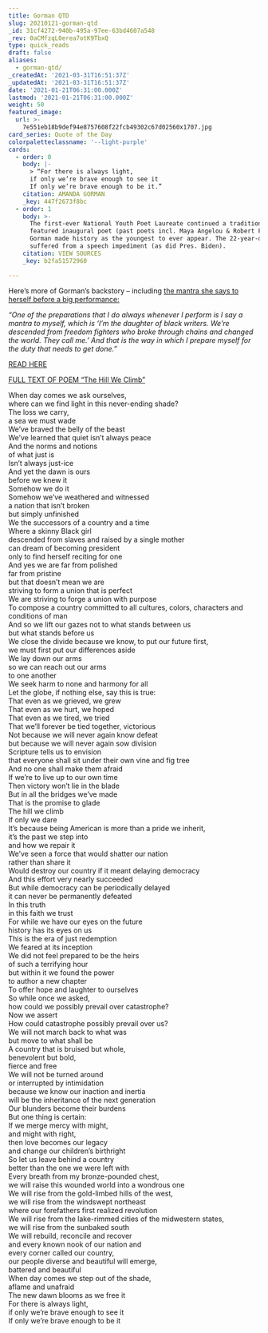```yaml
---
title: Gorman QTD
slug: 20210121-gorman-qtd
_id: 31cf4272-940b-495a-97ee-63bd4607a548
_rev: 0aCMfzqL0erea7otK9TbxQ
type: quick_reads
draft: false
aliases:
  - gorman-qtd/
_createdAt: '2021-03-31T16:51:37Z'
_updatedAt: '2021-03-31T16:51:37Z'
date: '2021-01-21T06:31:00.000Z'
lastmod: '2021-01-21T06:31:00.000Z'
weight: 50
featured_image:
  url: >-
    7e551eb18b9def94e8757608f22fcb49302c67d02560x1707.jpg
card_series: Quote of the Day
colorpaletteclassname: '--light-purple'
cards:
  - order: 0
    body: |-
      > “For there is always light,  
      if only we’re brave enough to see it  
      If only we’re brave enough to be it.”
    citation: AMANDA GORMAN
    _key: 447f2673f8bc
  - order: 1
    body: >-
      The first-ever National Youth Poet Laureate continued a tradition of a
      featured inaugural poet (past poets incl. Maya Angelou & Robert Frost) –
      Gorman made history as the youngest to ever appear. The 22-year-old once
      suffered from a speech impediment (as did Pres. Biden).
    citation: VIEW SOURCES
    _key: b2fa51572960

---
```

Here’s more of Gorman’s backstory – including [the mantra she says to herself before a big performance:](https://www.cbsnews.com/news/amanda-gorman-inaugural-poet/)

_“One of the preparations that I do always whenever I perform is I say a mantra to myself, which is ‘I’m the daughter of black writers. We’re descended from freedom fighters who broke through chains and changed the world. They call me.’ And that is the way in which I prepare myself for the duty that needs to get done.”_

[READ HERE](https://www.cbsnews.com/news/amanda-gorman-inaugural-poet/)

[F](https://thehill.com/homenews/news/535052-read-transcript-of-amanda-gormans-inaugural-poem)[ULL TEXT OF POEM “The Hill We Climb”](https://thehill.com/homenews/news/535052-read-transcript-of-amanda-gormans-inaugural-poem)

When day comes we ask ourselves,  
where can we find light in this never-ending shade?  
The loss we carry,  
a sea we must wade  
We’ve braved the belly of the beast  
We’ve learned that quiet isn’t always peace  
And the norms and notions  
of what just is  
Isn’t always just-ice  
And yet the dawn is ours  
before we knew it  
Somehow we do it  
Somehow we’ve weathered and witnessed  
a nation that isn’t broken  
but simply unfinished  
We the successors of a country and a time  
Where a skinny Black girl  
descended from slaves and raised by a single mother  
can dream of becoming president  
only to find herself reciting for one  
And yes we are far from polished  
far from pristine  
but that doesn’t mean we are  
striving to form a union that is perfect  
We are striving to forge a union with purpose  
To compose a country committed to all cultures, colors, characters and  
conditions of man  
And so we lift our gazes not to what stands between us  
but what stands before us  
We close the divide because we know, to put our future first,  
we must first put our differences aside  
We lay down our arms  
so we can reach out our arms  
to one another  
We seek harm to none and harmony for all  
Let the globe, if nothing else, say this is true:  
That even as we grieved, we grew  
That even as we hurt, we hoped  
That even as we tired, we tried  
That we’ll forever be tied together, victorious  
Not because we will never again know defeat  
but because we will never again sow division  
Scripture tells us to envision  
that everyone shall sit under their own vine and fig tree  
And no one shall make them afraid  
If we’re to live up to our own time  
Then victory won’t lie in the blade  
But in all the bridges we’ve made  
That is the promise to glade  
The hill we climb  
If only we dare  
It’s because being American is more than a pride we inherit,  
it’s the past we step into  
and how we repair it  
We’ve seen a force that would shatter our nation  
rather than share it  
Would destroy our country if it meant delaying democracy  
And this effort very nearly succeeded  
But while democracy can be periodically delayed  
it can never be permanently defeated  
In this truth  
in this faith we trust  
For while we have our eyes on the future  
history has its eyes on us  
This is the era of just redemption  
We feared at its inception  
We did not feel prepared to be the heirs  
of such a terrifying hour  
but within it we found the power  
to author a new chapter  
To offer hope and laughter to ourselves  
So while once we asked,  
how could we possibly prevail over catastrophe?  
Now we assert  
How could catastrophe possibly prevail over us?  
We will not march back to what was  
but move to what shall be  
A country that is bruised but whole,  
benevolent but bold,  
fierce and free  
We will not be turned around  
or interrupted by intimidation  
because we know our inaction and inertia  
will be the inheritance of the next generation  
Our blunders become their burdens  
But one thing is certain:  
If we merge mercy with might,  
and might with right,  
then love becomes our legacy  
and change our children’s birthright  
So let us leave behind a country  
better than the one we were left with  
Every breath from my bronze-pounded chest,  
we will raise this wounded world into a wondrous one  
We will rise from the gold-limbed hills of the west,  
we will rise from the windswept northeast  
where our forefathers first realized revolution  
We will rise from the lake-rimmed cities of the midwestern states,  
we will rise from the sunbaked south  
We will rebuild, reconcile and recover  
and every known nook of our nation and  
every corner called our country,  
our people diverse and beautiful will emerge,  
battered and beautiful  
When day comes we step out of the shade,  
aflame and unafraid  
The new dawn blooms as we free it  
For there is always light,  
if only we’re brave enough to see it  
If only we’re brave enough to be it